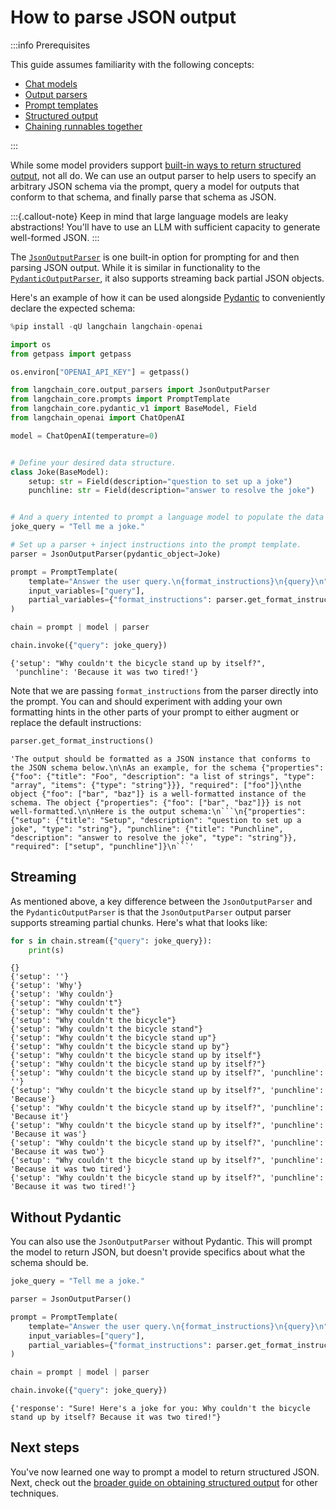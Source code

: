 # How to parse JSON output

:::info Prerequisites

This guide assumes familiarity with the following concepts:
- [Chat models](/docs/concepts/#chat-models)
- [Output parsers](/docs/concepts/#output-parsers)
- [Prompt templates](/docs/concepts/#prompt-templates)
- [Structured output](/docs/how_to/structured_output)
- [Chaining runnables together](/docs/how_to/sequence/)

:::

While some model providers support [built-in ways to return structured output](/docs/how_to/structured_output), not all do. We can use an output parser to help users to specify an arbitrary JSON schema via the prompt, query a model for outputs that conform to that schema, and finally parse that schema as JSON.

:::{.callout-note}
Keep in mind that large language models are leaky abstractions! You'll have to use an LLM with sufficient capacity to generate well-formed JSON.
:::

The [`JsonOutputParser`](https://api.python.langchain.com/en/latest/output_parsers/langchain_core.output_parsers.json.JsonOutputParser.html) is one built-in option for prompting for and then parsing JSON output. While it is similar in functionality to the [`PydanticOutputParser`](https://api.python.langchain.com/en/latest/output_parsers/langchain_core.output_parsers.pydantic.PydanticOutputParser.html), it also supports streaming back partial JSON objects.

Here's an example of how it can be used alongside [Pydantic](https://docs.pydantic.dev/) to conveniently declare the expected schema:


```python
%pip install -qU langchain langchain-openai

import os
from getpass import getpass

os.environ["OPENAI_API_KEY"] = getpass()
```


```python
from langchain_core.output_parsers import JsonOutputParser
from langchain_core.prompts import PromptTemplate
from langchain_core.pydantic_v1 import BaseModel, Field
from langchain_openai import ChatOpenAI

model = ChatOpenAI(temperature=0)


# Define your desired data structure.
class Joke(BaseModel):
    setup: str = Field(description="question to set up a joke")
    punchline: str = Field(description="answer to resolve the joke")


# And a query intented to prompt a language model to populate the data structure.
joke_query = "Tell me a joke."

# Set up a parser + inject instructions into the prompt template.
parser = JsonOutputParser(pydantic_object=Joke)

prompt = PromptTemplate(
    template="Answer the user query.\n{format_instructions}\n{query}\n",
    input_variables=["query"],
    partial_variables={"format_instructions": parser.get_format_instructions()},
)

chain = prompt | model | parser

chain.invoke({"query": joke_query})
```




    {'setup': "Why couldn't the bicycle stand up by itself?",
     'punchline': 'Because it was two tired!'}



Note that we are passing `format_instructions` from the parser directly into the prompt. You can and should experiment with adding your own formatting hints in the other parts of your prompt to either augment or replace the default instructions:


```python
parser.get_format_instructions()
```




    'The output should be formatted as a JSON instance that conforms to the JSON schema below.\n\nAs an example, for the schema {"properties": {"foo": {"title": "Foo", "description": "a list of strings", "type": "array", "items": {"type": "string"}}}, "required": ["foo"]}\nthe object {"foo": ["bar", "baz"]} is a well-formatted instance of the schema. The object {"properties": {"foo": ["bar", "baz"]}} is not well-formatted.\n\nHere is the output schema:\n```\n{"properties": {"setup": {"title": "Setup", "description": "question to set up a joke", "type": "string"}, "punchline": {"title": "Punchline", "description": "answer to resolve the joke", "type": "string"}}, "required": ["setup", "punchline"]}\n```'



## Streaming

As mentioned above, a key difference between the `JsonOutputParser` and the `PydanticOutputParser` is that the `JsonOutputParser` output parser supports streaming partial chunks. Here's what that looks like:


```python
for s in chain.stream({"query": joke_query}):
    print(s)
```

    {}
    {'setup': ''}
    {'setup': 'Why'}
    {'setup': 'Why couldn'}
    {'setup': "Why couldn't"}
    {'setup': "Why couldn't the"}
    {'setup': "Why couldn't the bicycle"}
    {'setup': "Why couldn't the bicycle stand"}
    {'setup': "Why couldn't the bicycle stand up"}
    {'setup': "Why couldn't the bicycle stand up by"}
    {'setup': "Why couldn't the bicycle stand up by itself"}
    {'setup': "Why couldn't the bicycle stand up by itself?"}
    {'setup': "Why couldn't the bicycle stand up by itself?", 'punchline': ''}
    {'setup': "Why couldn't the bicycle stand up by itself?", 'punchline': 'Because'}
    {'setup': "Why couldn't the bicycle stand up by itself?", 'punchline': 'Because it'}
    {'setup': "Why couldn't the bicycle stand up by itself?", 'punchline': 'Because it was'}
    {'setup': "Why couldn't the bicycle stand up by itself?", 'punchline': 'Because it was two'}
    {'setup': "Why couldn't the bicycle stand up by itself?", 'punchline': 'Because it was two tired'}
    {'setup': "Why couldn't the bicycle stand up by itself?", 'punchline': 'Because it was two tired!'}


## Without Pydantic

You can also use the `JsonOutputParser` without Pydantic. This will prompt the model to return JSON, but doesn't provide specifics about what the schema should be.


```python
joke_query = "Tell me a joke."

parser = JsonOutputParser()

prompt = PromptTemplate(
    template="Answer the user query.\n{format_instructions}\n{query}\n",
    input_variables=["query"],
    partial_variables={"format_instructions": parser.get_format_instructions()},
)

chain = prompt | model | parser

chain.invoke({"query": joke_query})
```




    {'response': "Sure! Here's a joke for you: Why couldn't the bicycle stand up by itself? Because it was two tired!"}



## Next steps

You've now learned one way to prompt a model to return structured JSON. Next, check out the [broader guide on obtaining structured output](/docs/how_to/structured_output) for other techniques.


```python

```
